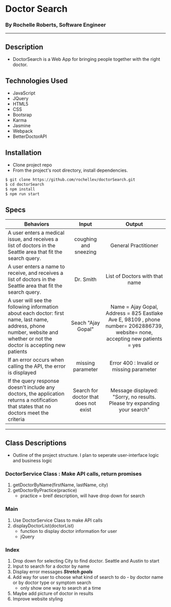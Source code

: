 # Doctor Search
### By Rochelle Roberts, Software Engineer

-----

## Description
* DoctorSearch is a Web App for bringing people together with the right doctor.


## Technologies Used
* JavaScript
* JQuery
* HTML5      
* CSS
* Bootsrap      
* Karma
* Jasmine
* Webpack       
* BetterDoctorAPI

## Installation
* Clone project repo
* From the project's root directory, install dependencies.

```sh
$ git clone https://github.com/rochellev/doctorSearch.git
$ cd doctorSearch
$ npm install
$ npm run start
```

## Specs

| Behaviors       | Input          | Output      |
| ---------------- |:------------:| :--------------:|
| A user enters a medical issue, and receives a list of doctors in the Seattle area that fit the search query. | coughing and sneezing | General Practitioner |
| A user enters a name to receive, and receives a list of doctors in the Seattle area that fit the search query. | Dr. Smith | List of Doctors with that name |
| A user will see the following information about each doctor: first name, last name, address, phone number, website and whether or not the doctor is accepting new patients | Seach "Ajay Gopal" | Name = Ajay Gopal, Address = 825 Eastlake Ave E, 98109 , phone number= 2062886739, website= none, accepting new patients = yes |
| If an error occurs when calling the API, the error is displayed | missing parameter | Error 400 : Invalid or missing parameter |
| If the query response doesn't include any doctors, the application returns a notification that states that no doctors meet the criteria | Search for doctor that does not exist | Message displayed: "Sorry, no results. Please try expanding your search" |

---
## Class Descriptions
* Outline of the project structure. I plan to seperate user-interface logic and business logic

### DoctorService Class : Make API calls, return promises
1. getDoctorByName(firstName, lastName, city)
2. getDoctorByPractice(practice)
    * practice = breif description, will have drop down for search

### Main
1. Use DoctorService Class to make API calls
2. displayDoctorList(doctorList)
    * function to display doctor information for user
    * jQuery

### Index
1. Drop down for selecting City to find doctor. Seattle and Austin to start
2. Input to search for a doctor by name
3. Display error messages
***Stretch goals***
4. Add way for user to choose what kind of search to do - by doctor name or by doctor type or symptom search
    * only show one way to search at a time
5. Maybe add picture of doctor in results
6. Improve website styling